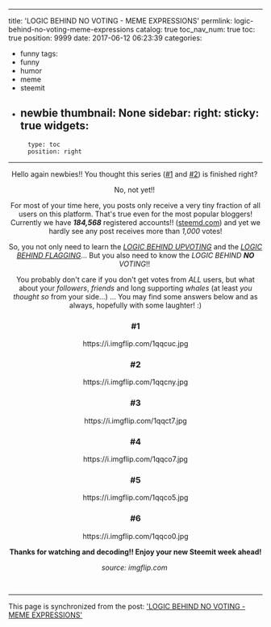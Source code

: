 
---
title: 'LOGIC BEHIND NO VOTING - MEME EXPRESSIONS'
permlink: logic-behind-no-voting-meme-expressions
catalog: true
toc_nav_num: true
toc: true
position: 9999
date: 2017-06-12 06:23:39
categories:
- funny
tags:
- funny
- humor
- meme
- steemit
- newbie
thumbnail: None
sidebar:
    right:
        sticky: true
widgets:
    -
        type: toc
        position: right
---


<html><center>
<p>Hello again newbies!! You thought this series (<a href="https://steemit.com/funny/@deanliu/logic-behind-upvoting-meme-expressions">#1</a> and <a href="https://steemit.com/funny/@deanliu/logic-behind-flagging-meme-expressions">#2</a>) is finished right?&nbsp;</p>
<p>No, not yet!!&nbsp;</p>
<p>For most of your time here, you posts only receive a very tiny fraction of all users on this platform. That's true even for the most popular bloggers! Currently we have <em><strong>184,568</strong></em> registered accounts!! (<a href="https://steemd.com/">steemd.com</a>) and yet we hardly see any post receives more than <em>1,000</em> votes!</p>
<p>So, you not only need to learn the <a href="https://steemit.com/funny/@deanliu/logic-behind-upvoting-meme-expressions"><em>LOGIC BEHIND UPVOTING</em></a> and the <a href="https://steemit.com/funny/@deanliu/logic-behind-flagging-meme-expressions"><em>LOGIC BEHIND FLAGGING</em></a>... But you also need to know the <em>LOGIC BEHIND </em><em><strong>NO</strong></em><em> VOTING</em>!!&nbsp;</p>
<p>You probably don't care if you don't get votes from <em>ALL</em> users, but what about your <em>followers</em>, <em>friends </em>and long supporting <em>whales </em>(at least <em>you thought so</em> from your side...) ... You may find some answers below and as always, hopefully with some laughter! :)</p>
<h3>#1</h3>
<p>https://i.imgflip.com/1qqcuc.jpg</p>
<h3>#2</h3>
<p>https://i.imgflip.com/1qqcny.jpg</p>
<h3>#3</h3>
<p>https://i.imgflip.com/1qqct7.jpg</p>
<h3>#4</h3>
<p>https://i.imgflip.com/1qqco7.jpg</p>
<h3>#5</h3>
<p>https://i.imgflip.com/1qqco5.jpg</p>
<h3>#6</h3>
<p>https://i.imgflip.com/1qqco0.jpg</p>
<p><strong>Thanks for watching and decoding!! Enjoy your new Steemit week ahead!</strong></p>
<p><em>source: imgflip.com</em>&nbsp;</p>
<p><br></p>
</center></html>

- - -

This page is synchronized from the post: ['LOGIC BEHIND NO VOTING - MEME EXPRESSIONS'](https://steemit.com/@deanliu/logic-behind-no-voting-meme-expressions)
